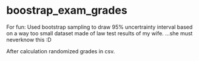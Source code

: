 # boostrap_exam_grades

For fun: Used bootstrap sampling to draw 95% uncertrainty interval based on a way too small dataset made of law test results of my wife. ...she must neverknow this :D

After calculation randomized grades in csv.

